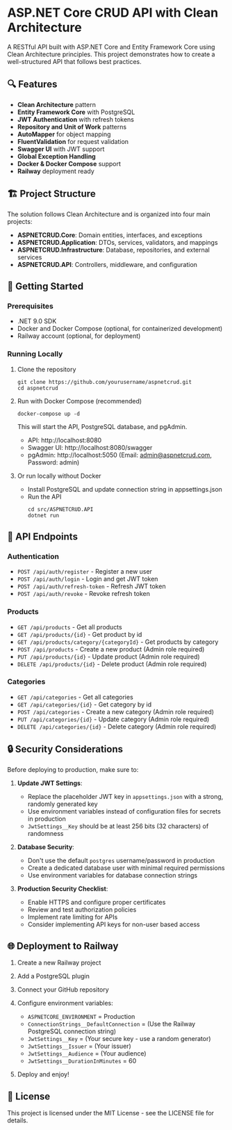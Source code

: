 # ASP.NET Core CRUD API with Clean Architecture

A RESTful API built with ASP.NET Core and Entity Framework Core using Clean Architecture principles. This project demonstrates how to create a well-structured API that follows best practices.

## 🔍 Features

- **Clean Architecture** pattern
- **Entity Framework Core** with PostgreSQL
- **JWT Authentication** with refresh tokens
- **Repository and Unit of Work** patterns
- **AutoMapper** for object mapping
- **FluentValidation** for request validation
- **Swagger UI** with JWT support
- **Global Exception Handling**
- **Docker & Docker Compose** support
- **Railway** deployment ready

## 🏗️ Project Structure

The solution follows Clean Architecture and is organized into four main projects:

- **ASPNETCRUD.Core**: Domain entities, interfaces, and exceptions
- **ASPNETCRUD.Application**: DTOs, services, validators, and mappings
- **ASPNETCRUD.Infrastructure**: Database, repositories, and external services
- **ASPNETCRUD.API**: Controllers, middleware, and configuration

## 🚀 Getting Started

### Prerequisites

- .NET 9.0 SDK
- Docker and Docker Compose (optional, for containerized development)
- Railway account (optional, for deployment)

### Running Locally

1. Clone the repository
   ```
   git clone https://github.com/yourusername/aspnetcrud.git
   cd aspnetcrud
   ```

2. Run with Docker Compose (recommended)
   ```
   docker-compose up -d
   ```
   This will start the API, PostgreSQL database, and pgAdmin.
   - API: http://localhost:8080
   - Swagger UI: http://localhost:8080/swagger
   - pgAdmin: http://localhost:5050 (Email: admin@aspnetcrud.com, Password: admin)

3. Or run locally without Docker
   - Install PostgreSQL and update connection string in appsettings.json
   - Run the API
     ```
     cd src/ASPNETCRUD.API
     dotnet run
     ```

## 📝 API Endpoints

### Authentication

- `POST /api/auth/register` - Register a new user
- `POST /api/auth/login` - Login and get JWT token
- `POST /api/auth/refresh-token` - Refresh JWT token
- `POST /api/auth/revoke` - Revoke refresh token

### Products

- `GET /api/products` - Get all products
- `GET /api/products/{id}` - Get product by id
- `GET /api/products/category/{categoryId}` - Get products by category
- `POST /api/products` - Create a new product (Admin role required)
- `PUT /api/products/{id}` - Update product (Admin role required)
- `DELETE /api/products/{id}` - Delete product (Admin role required)

### Categories

- `GET /api/categories` - Get all categories
- `GET /api/categories/{id}` - Get category by id
- `POST /api/categories` - Create a new category (Admin role required)
- `PUT /api/categories/{id}` - Update category (Admin role required)
- `DELETE /api/categories/{id}` - Delete category (Admin role required)

## 🔒 Security Considerations

Before deploying to production, make sure to:

1. **Update JWT Settings**: 
   - Replace the placeholder JWT key in `appsettings.json` with a strong, randomly generated key
   - Use environment variables instead of configuration files for secrets in production
   - `JwtSettings__Key` should be at least 256 bits (32 characters) of randomness

2. **Database Security**:
   - Don't use the default `postgres` username/password in production
   - Create a dedicated database user with minimal required permissions
   - Use environment variables for database connection strings

3. **Production Security Checklist**:
   - Enable HTTPS and configure proper certificates
   - Review and test authorization policies
   - Implement rate limiting for APIs
   - Consider implementing API keys for non-user based access

## 🌐 Deployment to Railway

1. Create a new Railway project
2. Add a PostgreSQL plugin
3. Connect your GitHub repository
4. Configure environment variables:
   - `ASPNETCORE_ENVIRONMENT` = Production
   - `ConnectionStrings__DefaultConnection` = (Use the Railway PostgreSQL connection string)
   - `JwtSettings__Key` = (Your secure key - use a random generator)
   - `JwtSettings__Issuer` = (Your issuer)
   - `JwtSettings__Audience` = (Your audience)
   - `JwtSettings__DurationInMinutes` = 60

5. Deploy and enjoy!

## 📄 License

This project is licensed under the MIT License - see the LICENSE file for details. 
